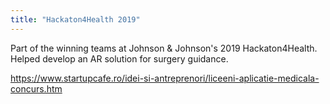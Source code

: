```yaml
---
title: "Hackaton4Health 2019"
---
```


Part of the winning teams at Johnson & Johnson's 2019 Hackaton4Health.
Helped develop an AR solution for surgery guidance.

<https://www.startupcafe.ro/idei-si-antreprenori/liceeni-aplicatie-medicala-concurs.htm>
